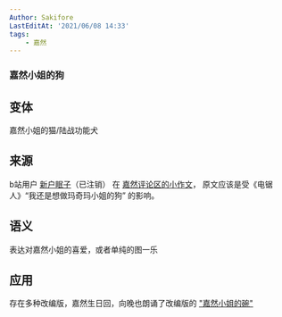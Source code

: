 ```yaml
---
Author: Sakifore
LastEditAt: '2021/06/08 14:33'
tags:
	- 嘉然
---
```

### 嘉然小姐的狗

## 变体

嘉然小姐的猫/陆战功能犬

## 来源

b站用户 [新户眠子](https://space.bilibili.com/11192497)（已注销）
在 [嘉然评论区的小作文](https://t.bilibili.com/472642570902204872)，
原文应该是受《电锯人》“我还是想做玛奇玛小姐的狗” 的影响。

## 语义

表达对嘉然小姐的喜爱，或者单纯的图一乐

## 应用

存在多种改编版，嘉然生日回，向晚也朗诵了改编版的 
["嘉然小姐的碗"](https://www.bilibili.com/video/BV1ty4y187BE?p=10)

